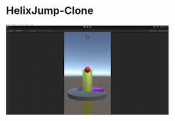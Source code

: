 # HelixJump-Clone

![](https://github.com/canaltinsoy/HelixJump-Clone/blob/main/Helix_Jump-Clone_-_SampleScene_-_Windows__Mac__Linux_-_Unity_2021_2_10f1_Personal__DX11__2022-04-07_19-59-56__online-video-cutter_com__AdobeCreativeCloudExpress.gif)
